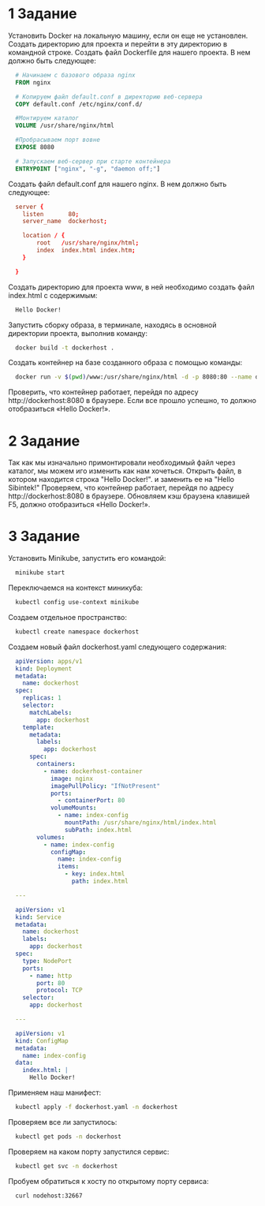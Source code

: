 # 1 Задание
Установить Docker на локальную машину, если он еще не установлен.
Создать директорию для проекта и перейти в эту директорию в командной строке.
Создать файл Dockerfile для нашего проекта. В нем должно быть следующее:
```dockerfile
  # Начинаем с базового образа nginx
  FROM nginx

  # Копируем файл default.conf в директорию веб-сервера
  COPY default.conf /etc/nginx/conf.d/

  #Монтируем каталог
  VOLUME /usr/share/nginx/html

  #Пробрасываем порт вовне
  EXPOSE 8080

  # Запускаем веб-сервер при старте контейнера
  ENTRYPOINT ["nginx", "-g", "daemon off;"]
```

Создать файл default.conf для нашего nginx. В нем должно быть следующее:
```conf
  server {
    listen       80;
    server_name  dockerhost;

    location / {
        root   /usr/share/nginx/html;
        index  index.html index.htm;
    }

  }
```

Создать директорию для проекта www, в ней необходимо создать файл index.html с содержимым:
```html
  Hello Docker!
```

Запустить сборку образа, в терминале, находясь в основной директории проекта, выполнив команду: 
```bash
  docker build -t dockerhost . 
```

Создать контейнер на базе созданного образа с помощью команды:
```bash
  docker run -v $(pwd)/www:/usr/share/nginx/html -d -p 8080:80 --name dockerhost-container dockerhost
```

Проверить, что контейнер работает, перейдя по адресу http://dockerhost:8080 в браузере. 
Если все прошло успешно, то должно отобразиться «Hello Docker!».

# 2 Задание
Так как мы изначально примонтировали необходимый файл через каталог, мы можем иго изменить как нам хочеться.
Открыть файл, в котором находится строка "Hello Docker!". и заменить ее на "Hello Sibintek!"
Проверяем, что контейнер работает, перейдя по адресу http://dockerhost:8080 в браузере. 
Обновляем кэш браузена клавишей F5, должно отобразиться «Hello Docker!».

# 3 Задание
Установить Minikube, запустить его командой:
```bash
  minikube start
```

Переключаемся на контекст миникуба:
```bash
  kubectl config use-context minikube
```

Создаем отдельное пространство:
```bash
  kubectl create namespace dockerhost
```

Создаем новый файл dockerhost.yaml следующего содержания:
```yaml
  apiVersion: apps/v1
  kind: Deployment
  metadata:
    name: dockerhost
  spec:
    replicas: 1
    selector:
      matchLabels:
        app: dockerhost
    template:
      metadata:
        labels:
          app: dockerhost
      spec:
        containers:
          - name: dockerhost-container
            image: nginx
            imagePullPolicy: "IfNotPresent"
            ports:
              - containerPort: 80
            volumeMounts:
              - name: index-config
                mountPath: /usr/share/nginx/html/index.html
                subPath: index.html
        volumes:
          - name: index-config
            configMap:
              name: index-config
              items:
                - key: index.html
                  path: index.html

  ---

  apiVersion: v1
  kind: Service
  metadata:
    name: dockerhost
    labels:
      app: dockerhost
  spec:
    type: NodePort
    ports:
      - name: http
        port: 80
        protocol: TCP
    selector:
      app: dockerhost

  ---

  apiVersion: v1
  kind: ConfigMap
  metadata:
    name: index-config
  data:
    index.html: |
      Hello Docker!
```
Применяем наш манифест:
```bash
  kubectl apply -f dockerhost.yaml -n dockerhost
```

Проверяем все ли запустилось:
```bash
  kubectl get pods -n dockerhost
```

Проверяем на каком порту запустился сервис:
```bash
  kubectl get svc -n dockerhost
```

Пробуем обратиться к хосту по открытому порту сервиса:
```bash
  curl nodehost:32667
```